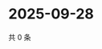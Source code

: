 # 2025-09-28

共 0 条

<!-- BEGIN ZHIHUVIDEO -->
<!-- 最后更新时间 Sun Sep 28 2025 11:33:24 GMT+0800 (China Standard Time) -->

<!-- END ZHIHUVIDEO -->
